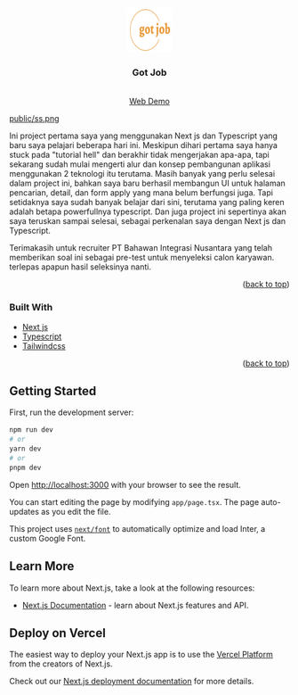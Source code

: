 <a name="readme-top"></a>
<!-- PROJECT LOGO -->
<br />
<div align="center">
  <a href="https://github.com/Ikhor03/Got-Job.git">
    <img src="public/gotJob.png" alt="Logo" width="80" height="80">
  </a>

<h3 align="center">Got Job</h3>

  <p align="center">
    <br />
    <a href="https://got-job.vercel.app/">Web Demo</a>
  </p>
</div>

<!-- ABOUT THE PROJECT -->

[public/ss.png](https://got-job.vercel.app/)

Ini project pertama saya yang menggunakan Next js dan Typescript yang baru saya pelajari beberapa hari ini. Meskipun dihari pertama saya hanya stuck pada "tutorial hell" dan berakhir tidak mengerjakan apa-apa, tapi sekarang sudah mulai mengerti alur dan konsep pembangunan aplikasi menggunakan 2 teknologi itu terutama. Masih banyak yang perlu selesai dalam project ini, bahkan saya baru berhasil membangun UI untuk halaman pencarian, detail, dan form apply yang mana belum berfungsi juga. Tapi setidaknya saya sudah banyak belajar dari sini, terutama yang paling keren adalah betapa powerfullnya typescript. Dan juga project ini sepertinya akan saya teruskan sampai selesai, sebagai perkenalan saya dengan Next js dan Typescript.

Terimakasih untuk recruiter  PT Bahawan Integrasi Nusantara yang telah memberikan soal ini sebagai pre-test untuk menyeleksi calon karyawan. terlepas apapun hasil seleksinya nanti.

<p align="right">(<a href="#readme-top">back to top</a>)</p>

### Built With

* [Next js](https://nextjs.org/docs/basic-features/font-optimization)
* [Typescript](https://www.typescriptlang.org/)
* [Tailwindcss](https://tailwindcss.com/)

<p align="right">(<a href="#readme-top">back to top</a>)</p>


## Getting Started

First, run the development server:

```bash
npm run dev
# or
yarn dev
# or
pnpm dev
```

Open [http://localhost:3000](http://localhost:3000) with your browser to see the result.

You can start editing the page by modifying `app/page.tsx`. The page auto-updates as you edit the file.

This project uses [`next/font`](https://nextjs.org/docs/basic-features/font-optimization) to automatically optimize and load Inter, a custom Google Font.

## Learn More

To learn more about Next.js, take a look at the following resources:

- [Next.js Documentation](https://nextjs.org/docs) - learn about Next.js features and API.

## Deploy on Vercel

The easiest way to deploy your Next.js app is to use the [Vercel Platform](https://vercel.com/new?utm_medium=default-template&filter=next.js&utm_source=create-next-app&utm_campaign=create-next-app-readme) from the creators of Next.js.

Check out our [Next.js deployment documentation](https://nextjs.org/docs/deployment) for more details.
